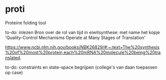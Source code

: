 # proti
Proteine folding tool

to-do: inlezen
Bron over de rol van tijd in eiwitsynthese: met name het kopje 'Quality-Control Mechanisms Operate at Many Stages of Translation'

https://www.ncbi.nlm.nih.gov/books/NBK26829/#:~:text=The%20synthesis%20of%20most%20protein,each%20mRNA%20molecule%20being%20translated.

to-do: constraints en state-space begrijpen (college's van daan toepassen op case)




